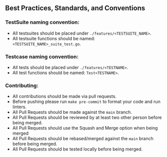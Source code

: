 ## Best Practices, Standards, and Conventions

### TestSuite naming convention:
- All testsuites should be placed under `./features/<TESTSUITE_NAME>`.
- All testsuite functions should be named: `<TESTSUITE_NAME>_suite_test.go`.

### Testcase naming convention:
- All tests should be placed under `./features/<TESTNAME>`.
- All test functions should be named: `Test<TESTNAME>`.

### Contributing:
- All contributions should be made via pull requests.
- Before pushing please run `make pre-commit` to format your code and run linters.
- All Pull Requests should be made against the `main` branch.
- All Pull Requests should be reviewed by at least two other person before being merged.
- All Pull Requests should use the Squash and Merge option when being merged
- All Pull Requests should be rebased/merged against the `main` branch before being merged.
- All Pull Requests should be tested locally before being merged.